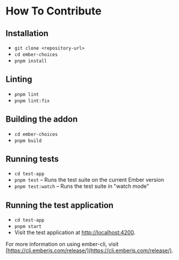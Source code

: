 # How To Contribute

## Installation

- `git clone <repository-url>`
- `cd ember-choices`
- `pnpm install`

## Linting

- `pnpm lint`
- `pnpm lint:fix`

## Building the addon

- `cd ember-choices`
- `pnpm build`

## Running tests

- `cd test-app`
- `pnpm test` – Runs the test suite on the current Ember version
- `pnpm test:watch` – Runs the test suite in "watch mode"

## Running the test application

- `cd test-app`
- `pnpm start`
- Visit the test application at [http://localhost:4200](http://localhost:4200).

For more information on using ember-cli, visit [https://cli.emberjs.com/release/](https://cli.emberjs.com/release/).
